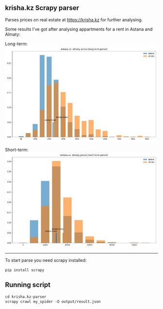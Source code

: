 ## krisha.kz Scrapy parser
Parses prices on real estate at https://krisha.kz for further analysing.

Some results I've got after analysing appartments for a rent in Astana and Almaty:

Long-term:
![output/astana_vs_almaty_longterm.jpg](./output/astana_vs_almaty_longterm.jpg)

Short-term:
![output/astana_vs_almaty_shortterm.jpg](./output/astana_vs_almaty_shortterm.jpg)


---
To start parse you need scrapy installed:

```pip install scrapy```

## Running script
```
cd krisha.kz-parser
scrapy crawl my_spider -O output/result.json
```
